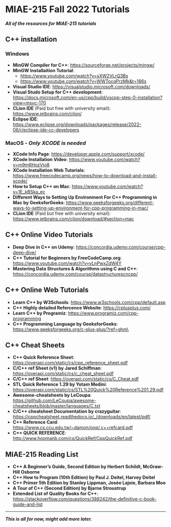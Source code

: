 # MIAE-215 Fall 2022 Tutorials
***All of the resources for MIAE-215 tutorials***

## C++ installation 
### Windows
- **MinGW Compiler for C++**: https://sourceforge.net/projects/mingw/
- **MinGW Installaition Tutorial**: 
    - https://www.youtube.com/watch?v=sXW2VLrQ3Bs 
    - https://www.youtube.com/watch?v=WWTocqPrzMk&t=186s
- **Visual Studio IDE**: https://visualstudio.microsoft.com/downloads/
- **Visual Studo Setup for C++ development**: https://docs.microsoft.com/en-us/cpp/build/vscpp-step-0-installation?view=msvc-170
- **CLion IDE** (Paid but free with university email): https://www.jetbrains.com/clion/ 
- **Eclipse IDE**: https://www.eclipse.org/downloads/packages/release/2022-06/r/eclipse-ide-cc-developers

### MacOS - ***Only XCODE is needed***
- **XCode Info Page**: https://developer.apple.com/support/xcode/
- **XCode Installation Video**: https://www.youtube.com/watch?v=m9m6HozVjo8
- **XCode Installation Web Tutorials**: https://www.freecodecamp.org/news/how-to-download-and-install-xcode/
- **How to Setup C++ on Mac**: https://www.youtube.com/watch?v=1E_kBSka_ec
- **Different Ways to Setting Up Environment For C++ Programming in Mac by GeeksforGeeks**: https://www.geeksforgeeks.org/different-ways-to-setting-up-environment-for-cpp-programming-in-mac/
- **CLion IDE** (Paid but free with university email): https://www.jetbrains.com/clion/download/#section=mac 

## C++ Online Video Tutorials
- **Deep Dive in C++ on Udemy**: https://concordia.udemy.com/course/cpp-deep-dive/
- **C++ Tutorial for Beginners by FreeCodeCamp.org**: https://www.youtube.com/watch?v=vLnPwxZdW4Y
- **Mastering Data Structures & Algorithms using C and C++**: https://concordia.udemy.com/course/datastructurescncpp/

## C++ Online Web Tutorials
- **Learn C++ by W3Schools**: https://www.w3schools.com/cpp/default.asp
- **C++ Highly detailed Refercence Website**: https://cplusplus.com/
- **Learn C++ by Programiz**: https://www.programiz.com/cpp-programming
- **C++ Programming Language by GeeksforGeeks**: https://www.geeksforgeeks.org/c-plus-plus/?ref=ghm\

## C++ Cheat Sheets
- **C++ Quick Reference Sheet**: https://overapi.com/static/cs/cpp_reference_sheet.pdf
- **C/C++ ref Sheet (v1) by Jared Schiffman**: https://overapi.com/static/cs/c_cheat_sheet.pdf
- **C/C++ ref Sheet**: https://overapi.com/static/cs/C_Cheat.pdf
- **STL Quick Reference 1.29 by Yotam Medini**: https://overapi.com/static/cs/STL%20Quick%20Reference%201.29.pdf
- **Awesome-cheatsheets by LeCoupa**: https://github.com/LeCoupa/awesome-cheatsheets/blob/master/languages/C.txt
- **C/C++ cheatsheet Documentation by crazyguitar**: https://cppcheatsheet.readthedocs.io/_/downloads/en/latest/pdf/
- **C++ Reference Card**: https://www.cs.ccu.edu.tw/~damon/oop/,c++refcard.pdf
- **C++ QUICK REFERENCE**: http://www.hoomanb.com/cs/QuickRef/CppQuickRef.pdf

## MIAE-215 Reading List
- **C++ A Beginner’s Guide, Second Edition by Herbert Schildt, McGraw-Hill Osborne**
- **C++ How to Program (10th Edition) by Paul J. Deitel, Harvey Deitel**
- **C++ Primer 5th Edition by Stanley Lippman, Josée Lajoie, Barbara Moo**
- **A Tour of C++ (Second Edition) by Bjarne Stroustrup**
- **Extended List of Quality Books for C++**: https://stackoverflow.com/questions/388242/the-definitive-c-book-guide-and-list

_______________________________________________________________________________________________________________________________________________________________________
***This is all for now, might add more later.***
